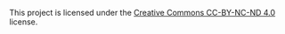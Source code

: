 This project is licensed under the [Creative Commons CC-BY-NC-ND 4.0](https://creativecommons.org/licenses/by-nc-nd/4.0/legalcode) license.
